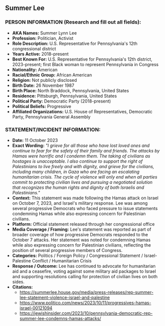 ## Summer Lee

### PERSON INFORMATION (Research and fill out all fields):
- **AKA Names:** Summer Lynn Lee
- **Profession:** Politician, Activist
- **Role Description:** U.S. Representative for Pennsylvania's 12th congressional district
- **Years Active:** 2018-present
- **Best Known For:** U.S. Representative for Pennsylvania's 12th district, 2023-present; first Black woman to represent Pennsylvania in Congress
- **Nationality:** American
- **Racial/Ethnic Group:** African American
- **Religion:** Not publicly disclosed
- **Birth Date:** 26 November 1987
- **Birth Place:** North Braddock, Pennsylvania, United States
- **Residence:** Pittsburgh, Pennsylvania, United States
- **Political Party:** Democratic Party (2018-present)
- **Political Beliefs:** Progressive
- **Affiliated Organizations:** U.S. House of Representatives, Democratic Party, Pennsylvania General Assembly

### STATEMENT/INCIDENT INFORMATION:
- **Date:** 11 October 2023
- **Exact Wording:** *"I grieve for all those who have lost loved ones and continue to fear for the safety of their family and friends. The attacks by Hamas were horrific and I condemn them. The taking of civilians as hostages is unacceptable. I also continue to support the right of Palestinians to live freely and with dignity, and grieve for the civilians, including many children, in Gaza who are facing an escalating humanitarian crisis. The cycle of violence will only end when all parties commit to protecting civilian lives and pursuing a negotiated solution that recognizes the human rights and dignity of both Israelis and Palestinians."*
- **Context:** This statement was made following the Hamas attack on Israel on October 7, 2023, and Israel's military response. Lee was among several progressive Democrats who faced pressure to issue statements condemning Hamas while also expressing concern for Palestinian civilians.
- **Platform:** Official statement released through her congressional office
- **Media Coverage / Framing:** Lee's statement was reported as part of broader coverage of how progressive Democrats responded to the October 7 attacks. Her statement was noted for condemning Hamas while also expressing concern for Palestinian civilians, reflecting the position of several progressive members of Congress.
- **Categories:** Politics / Foreign Policy / Congressional Statement / Israel-Palestine Conflict / Humanitarian Crisis
- **Response / Outcome:** Lee has continued to advocate for humanitarian aid and a ceasefire, voting against some military aid packages to Israel and supporting resolutions calling for protection of civilian lives on both sides.
- **Citations:** 
  - https://summerlee.house.gov/media/press-releases/rep-summer-lee-statement-violence-israel-and-palestine
  - https://www.politico.com/news/2023/10/11/progressives-hamas-israel-00121094
  - https://jewishinsider.com/2023/10/pennsylvania-democratic-rep-summer-lee-condemns-hamas-attacks/